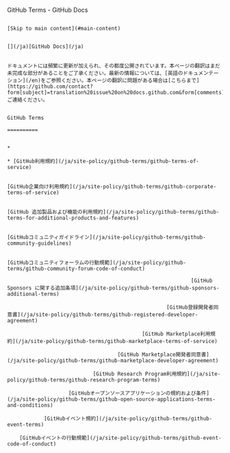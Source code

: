 GitHub Terms - GitHub Docs

                                                                                                [Skip to main content](#main-content)

                                                                                                [](/ja)[GitHub Docs](/ja)

                                                                                                ドキュメントには頻繁に更新が加えられ、その都度公開されています。本ページの翻訳はまだ未完成な部分があることをご了承ください。最新の情報については、[英語のドキュメンテーション](/en)をご参照ください。本ページの翻訳に問題がある場合は[こちらまで](https://github.com/contact?form[subject]=translation%20issue%20on%20docs.github.com&form[comments]=)ご連絡ください。

                                                                                                GitHub Terms
                                                                                                ==========

                                                                                                *
                                                                                                * [GitHub利用規約](/ja/site-policy/github-terms/github-terms-of-service)

                                                                                                [GitHub企業向け利用規約](/ja/site-policy/github-terms/github-corporate-terms-of-service)

                                                                                        [GitHub 追加製品および機能の利用規約](/ja/site-policy/github-terms/github-terms-for-additional-products-and-features)

                                                                                [GitHubコミュニティガイドライン](/ja/site-policy/github-terms/github-community-guidelines)

                                                                        [GitHubコミュニティフォーラムの行動規範](/ja/site-policy/github-terms/github-community-forum-code-of-conduct)

                                                                [GitHub Sponsors に関する追加条項](/ja/site-policy/github-terms/github-sponsors-additional-terms)

                                                        [GitHub登録開発者同意書](/ja/site-policy/github-terms/github-registered-developer-agreement)

                                                [GitHub Marketplace利用規約](/ja/site-policy/github-terms/github-marketplace-terms-of-service)

                                        [GitHub Marketplace開発者同意書](/ja/site-policy/github-terms/github-marketplace-developer-agreement)

                                [GitHub Research Program利用規約](/ja/site-policy/github-terms/github-research-program-terms)

                        [GitHubオープンソースアプリケーションの規約および条件](/ja/site-policy/github-terms/github-open-source-applications-terms-and-conditions)

                [GitHubイベント規約](/ja/site-policy/github-terms/github-event-terms)

        [GitHubイベントの行動規範](/ja/site-policy/github-terms/github-event-code-of-conduct)
